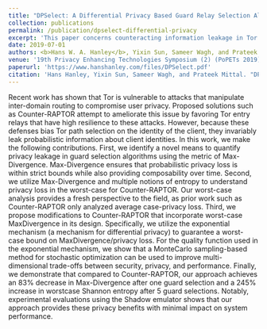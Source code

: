 ```yaml
---
title: "DPSelect: A Differential Privacy Based Guard Relay Selection Algorithm for Tor"
collection: publications
permalink: /publication/dpselect-differential-privacy
excerpt: 'This paper concerns counteracting information leakage in Tor relay selection algorithms.'
date: 2019-07-01
authors: <b>Hans W. A. Hanley</b>, Yixin Sun, Sameer Wagh, and Prateek Mittal
venue: '19th Privacy Enhancing Technologies Symposium (2) (PoPETs 2019)'
paperurl: 'https://www.hanshanley.com/files/DPSelect.pdf'
citation: 'Hans Hanley, Yixin Sun, Sameer Wagh, and Prateek Mittal. "DPSelect: A differential privacy based guard relay selection algorithm for Tor." Proceedings on Privacy Enhancing Technologies 2019, no. 2 (2019)'
---
```


Recent work has shown that Tor is vulnerable to attacks that manipulate inter-domain routing to compromise user privacy. Proposed solutions such
as Counter-RAPTOR attempt to ameliorate this issue by favoring Tor entry relays that have high resilience to these attacks. However, because these defenses bias Tor path selection on the identity of the client, they invariably leak probabilistic information about client identities. In this work, we make the following contributions. First, we identify a novel means to quantify privacy leakage in guard selection algorithms using the metric of Max-Divergence. Max-Divergence ensures that probabilistic privacy loss is within strict bounds while also providing composability over time. Second, we utilize Max-Divergence and multiple notions of entropy to understand privacy loss in the worst-case for Counter-RAPTOR. Our worst-case analysis provides a fresh perspective to the field, as prior work such as Counter-RAPTOR only analyzed average case-privacy loss. Third, we propose modifications to Counter-RAPTOR that incorporate worst-case MaxDivergence in its design. Specifically, we utilize the exponential mechanism (a mechanism for differential privacy) to guarantee a worst-case bound on MaxDivergence/privacy loss. For the quality function used in the exponential mechanism, we show that a MonteCarlo sampling-based method for stochastic optimization can be used to improve multi-dimensional trade-offs between security, privacy, and performance. Finally, we demonstrate that compared to Counter-RAPTOR, our approach achieves an 83% decrease in Max-Divergence after one guard selection and a 245% increase in worstcase Shannon entropy after 5 guard selections. Notably, experimental evaluations using the Shadow emulator shows that our approach provides these privacy benefits with minimal impact on system performance.

